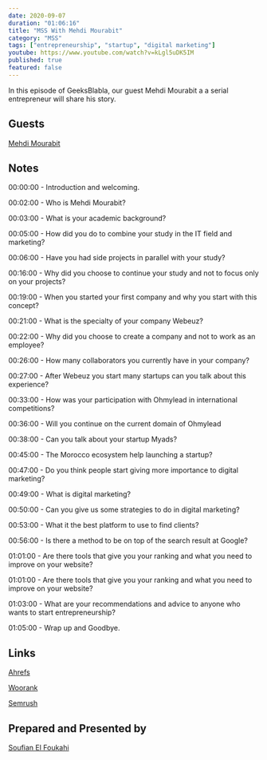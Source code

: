 ```yaml
---
date: 2020-09-07
duration: "01:06:16"
title: "MSS With Mehdi Mourabit"
category: "MSS"
tags: ["entrepreneurship", "startup", "digital marketing"]
youtube: https://www.youtube.com/watch?v=kLgl5uDK5IM
published: true
featured: false
---
```


In this episode of GeeksBlabla, our guest Mehdi Mourabit a a serial entrepreneur will share his story.

## Guests

[Mehdi Mourabit](https://www.facebook.com/mehdi.mourabit)

## Notes

00:00:00 - Introduction and welcoming.

00:02:00 - Who is Mehdi Mourabit?

00:03:00 - What is your academic background?

00:05:00 - How did you do to combine your study in the IT field and marketing?

00:06:00 - Have you had side projects in parallel with your study?

00:16:00 - Why did you choose to continue your study and not to focus only on your projects?

00:19:00 - When you started your first company and why you start with this concept?

00:21:00 - What is the specialty of your company Webeuz?

00:22:00 - Why did you choose to create a company and not to work as an employee?

00:26:00 - How many collaborators you currently have in your company?

00:27:00 - After Webeuz you start many startups can you talk about this experience?

00:33:00 - How was your participation with Ohmylead in international competitions?

00:36:00 - Will you continue on the current domain of Ohmylead

00:38:00 - Can you talk about your startup Myads?

00:45:00 - The Morocco ecosystem help launching a startup?

00:47:00 - Do you think people start giving more importance to digital marketing?

00:49:00 - What is digital marketing?

00:50:00 - Can you give us some strategies to do in digital marketing?

00:53:00 - What it the best platform to use to find clients?

00:56:00 - Is there a method to be on top of the search result at Google?

01:01:00 - Are there tools that give you your ranking and what you need to improve on your website?

01:01:00 - Are there tools that give you your ranking and what you need to improve on your website?

01:03:00 - What are your recommendations and advice to anyone who wants to start entrepreneurship?

01:05:00 - Wrap up and Goodbye.

## Links

[Ahrefs](https://ahrefs.com)

[Woorank](https://www.woorank.com)

[Semrush](https://www.semrush.com)

## Prepared and Presented by

[Soufian El Foukahi](https://twitter.com/soufianelf/)

